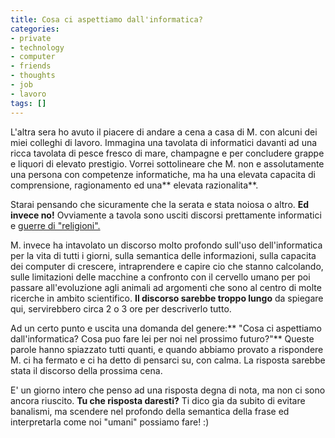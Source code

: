 ```yaml
---
title: Cosa ci aspettiamo dall'informatica?
categories:
- private
- technology
- computer
- friends
- thoughts
- job
- lavoro
tags: []
---
```

L'altra sera ho avuto il piacere di andare a cena a casa di M. con alcuni dei
miei colleghi di lavoro. Immagina una tavolata di informatici davanti ad una
ricca tavolata di pesce fresco di mare, champagne e per concludere grappe e
liquori di elevato prestigio. Vorrei sottolineare che M. non e assolutamente
una persona con competenze informatiche, ma ha una elevata capacita di
comprensione, ragionamento ed una** elevata razionalita**.

Starai pensando che sicuramente che la serata e stata noiosa o altro. **Ed
invece no!** Ovviamente a tavola sono usciti discorsi prettamente informatici
e [guerre di "religioni".](http://it.wikipedia.org/wiki/Religion_war)

M. invece ha intavolato un discorso molto profondo sull'uso dell'informatica
per la vita di tutti i giorni, sulla semantica delle informazioni, sulla
capacita dei computer di crescere, intraprendere e capire cio che stanno
calcolando, sulle limitazioni delle macchine a confronto con il cervello umano
per poi passare all'evoluzione agli animali ad argomenti che sono al centro di
molte ricerche in ambito scientifico. **Il discorso sarebbe troppo lungo** da
spiegare qui, servirebbero circa 2 o 3 ore per descriverlo tutto.

Ad un certo punto e uscita una domanda del genere:** "Cosa ci aspettiamo
dall'informatica? Cosa puo fare lei per noi nel prossimo futuro?"** Queste
parole hanno spiazzato tutti quanti, e quando abbiamo provato a rispondere M.
ci ha fermato e ci ha detto di pensarci su, con calma. La risposta sarebbe
stata il discorso della prossima cena.

E' un giorno intero che penso ad una risposta degna di nota, ma non ci sono
ancora riuscito. **Tu che risposta daresti?** Ti dico gia da subito di evitare
banalismi, ma scendere nel profondo della semantica della frase ed
interpretarla come noi "umani" possiamo fare! :)

